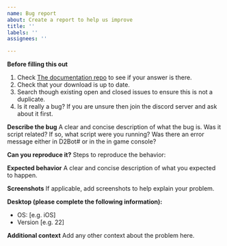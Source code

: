 ```yaml
---
name: Bug report
about: Create a report to help us improve
title: ''
labels: ''
assignees: ''

---
```


**Before filling this out**
1. Check [The documentation repo](https://github.com/blizzhackers/documentation/blob/master/kolbot/FAQ.md/#faq) to see if your answer is there.
2. Check that your download is up to date.
3. Search though existing open and closed issues to ensure this is not a duplicate.
4. Is it really a bug? If you are unsure then join the discord server and ask about it first.

**Describe the bug**
A clear and concise description of what the bug is.
Was it script related? If so, what script were you running?
Was there an error message either in D2Bot# or in the in game console?

**Can you reproduce it?**
Steps to reproduce the behavior:

**Expected behavior**
A clear and concise description of what you expected to happen.

**Screenshots**
If applicable, add screenshots to help explain your problem.

**Desktop (please complete the following information):**
 - OS: [e.g. iOS]
 - Version [e.g. 22]

**Additional context**
Add any other context about the problem here.
